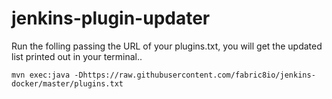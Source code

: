# jenkins-plugin-updater

Run the folling passing the URL of your plugins.txt, you will get the updated list printed out in your terminal..

```
mvn exec:java -Dhttps://raw.githubusercontent.com/fabric8io/jenkins-docker/master/plugins.txt
```
